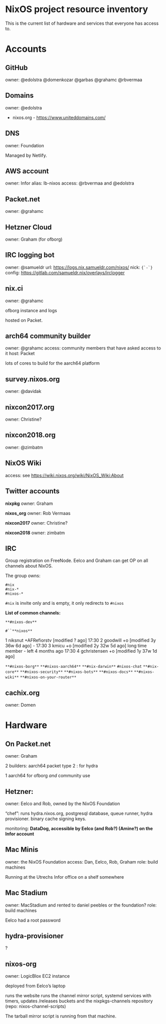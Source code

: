 # NixOS project resource inventory

This is the current list of hardware and services that everyone has access to.

# Accounts
## GitHub

owner: @edolstra @domenkozar @garbas @grahamc @rbvermaa

## Domains

owner: @edolstra
* nixos.org - https://www.uniteddomains.com/

## DNS

owner: Foundation

Managed by Netlify.

## AWS account

owner: Infor
alias: lb-nixos
access: @rbvermaa and @edolstra

## Packet.net

owner: @grahamc

## Hetzner Cloud

owner: Graham
(for ofborg)

## IRC logging bot

owner: @samueldr
url: https://logs.nix.samueldr.com/nixos/
nick: <code>{\`-\`}</code>
config: https://gitlab.com/samueldr.nix/overlays/irclogger

## nix.ci

owner: @grahamc

ofborg instance and logs

hosted on Packet.

## arch64 community builder

owner: @grahamc
access: community members that have asked access to it
host: Packet

lots of cores to build for the aarch64 platform

## survey.nixos.org

owner: @davidak

## nixcon2017.org

owner: Christine?


## nixcon2018.org

owner: @zimbatm

## NixOS Wiki

access: see https://wiki.nixos.org/wiki/NixOS_Wiki:About

## Twitter accounts

**nixpkg**
owner: Graham

**nixos_org**
owner: Rob Vermaas

**nixcon2017**
owner: Christine?

**nixcon2018**
owner: zimbatm


## IRC

Group registration on FreeNode. Eelco and Graham can get OP on all channels about NixOS.

The group owns:

    #nix
    #nix-*
    #nixos-*

`#nix` is invite only and is empty, it only redirects to `#nixos`

**List of common channels:**

`**#nixos-dev**`

`#``**nixos**`

1 niksnut +AFRefiorstv [modified ? ago]
17:30 2 goodwill +o [modified 3y 36w 6d ago]  - 
17:30 3 kmicu +o [modified 2y 32w 5d ago]   long time member - left 4 months ago
17:30 4 gchristensen +o [modified 1y 37w 1d ago]

`**#nixos-borg**`
`**#nixos-aarch64**`
`**#nix-darwin**`
`#nixos-chat`
`**#nix-core**`
`**#nixos-security**`
`**#nixos-bots**`
`**#nixos-docs**`
`**#nixos-wiki**`
`**#nixos-on-your-router**`




## cachix.org

owner: Domen

# Hardware
## On Packet.net

owner: Graham


2 builders: aarch64 packet type 2 : for hydra

1 aarch64 for ofborg *and* community use

## Hetzner:

owner: Eelco and Rob, owned by the NixOS Foundation

“chef”: runs hydra.nixos.org, postgresql database, queue runner, hydra provisioner. binary cache signing keys.

monitoring:
**DataDog, accessible by Eelco (and Rob?) (Amine?) on the Infor account**

## Mac Minis

owner: the NixOS Foundation
access: Dan, Eelco, Rob, Graham
role: build machines

Running at the Utrechs Infor office on a shelf somewhere

## Mac Stadium

owner: MacStadium and rented to daniel peebles or the foundation?
role: build machines

Eelco had a root password

## hydra-provisioner

?

## nixos-org

owner: LogicBlox EC2 instance

deployed from Eelco’s laptop

runs the website
runs the channel mirror script, systemd services with timers, updates /releases buckets and the nixpkgs-channels repository (repo: nixos-channel-scripts)

The tarball mirror script is running from that machine.
